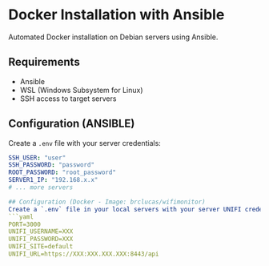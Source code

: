 # Docker Installation with Ansible

Automated Docker installation on Debian servers using Ansible.

## Requirements
- Ansible
- WSL (Windows Subsystem for Linux)
- SSH access to target servers

## Configuration (ANSIBLE)
Create a `.env` file with your server credentials:
```yaml
SSH_USER: "user"
SSH_PASSWORD: "password"
ROOT_PASSWORD: "root_password"
SERVER1_IP: "192.168.x.x"
# ... more servers

## Configuration (Docker - Image: brclucas/wifimonitor)
Create a `.env` file in your local servers with your server UNIFI credentials:
```yaml
PORT=3000
UNIFI_USERNAME=XXX
UNIFI_PASSWORD=XXX
UNIFI_SITE=default
UNIFI_URL=https://XXX:XXX.XXX.XXX:8443/api